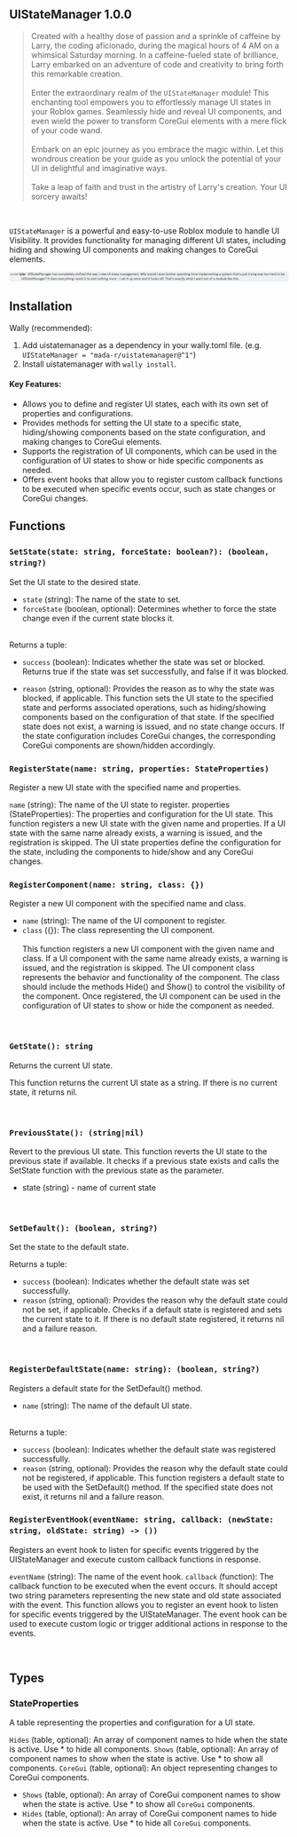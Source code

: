 ## UIStateManager 1.0.0

> Created with a healthy dose of passion and a sprinkle of caffeine by Larry, the coding aficionado, during the magical hours of 4 AM on a whimsical Saturday morning. In a caffeine-fueled state of brilliance, Larry embarked on an adventure of code and creativity to bring forth this remarkable creation. <br> <br>
Enter the extraordinary realm of the `UIStateManager` module! This enchanting tool empowers you to effortlessly manage UI states in your Roblox games. Seamlessly hide and reveal UI components, and even wield the power to transform CoreGui elements with a mere flick of your code wand. <br> <br>
Embark on an epic journey as you embrace the magic within. Let this wondrous creation be your guide as you unlock the potential of your UI in delightful and imaginative ways. <br> <br>
Take a leap of faith and trust in the artistry of Larry's creation. Your UI sorcery awaits!


<br>

`UIStateManager` is a powerful and easy-to-use Roblox module to handle UI Visibility. It provides functionality for managing different UI states, including hiding and showing UI components and making changes to CoreGui elements.

![Real Message!](RealStatement.png)

## Installation

Wally (recommended):
1. Add uistatemanager as a dependency in your wally.toml file. (e.g. `UIStateManager = "mada-r/uistatemanager@^1"`)
2. Install uistatemanager with `wally install`.


#### Key Features:

- Allows you to define and register UI states, each with its own set of properties and configurations.
- Provides methods for setting the UI state to a specific state, hiding/showing components based on the state configuration, and making changes to CoreGui elements.
- Supports the registration of UI components, which can be used in the configuration of UI states to show or hide specific components as needed.
- Offers event hooks that allow you to register custom callback functions to be executed when specific events occur, such as state changes or CoreGui changes.

## Functions
### `SetState(state: string, forceState: boolean?): (boolean, string?)`<br>
Set the UI state to the desired state.

- `state` (string): The name of the state to set. <br>
- `forceState` (boolean, optional): Determines whether to force the state change even if the current state blocks it.

<br>
Returns a tuple:

- `success` (boolean): Indicates whether the state was set or blocked. Returns true if the state was set successfully, and false if it was blocked.

- `reason` (string, optional): Provides the reason as to why the state was blocked, if applicable.
This function sets the UI state to the specified state and performs associated operations, such as hiding/showing components based on the configuration of that state. If the specified state does not exist, a warning is issued, and no state change occurs. If the state configuration includes CoreGui changes, the corresponding CoreGui components are shown/hidden accordingly.

### `RegisterState(name: string, properties: StateProperties)`<br>
Register a new UI state with the specified name and properties.

`name` (string): The name of the UI state to register.
properties (StateProperties): The properties and configuration for the UI state.
This function registers a new UI state with the given name and properties. If a UI state with the same name already exists, a warning is issued, and the registration is skipped. The UI state properties define the configuration for the state, including the components to hide/show and any CoreGui changes.

### `RegisterComponent(name: string, class: {})`<br>
Register a new UI component with the specified name and class.

- `name` (string): The name of the UI component to register.<br>
- `class` ({}): The class representing the UI component.<br><br>
This function registers a new UI component with the given name and class. If a UI component with the same name already exists, a warning is issued, and the registration is skipped. The UI component class represents the behavior and functionality of the component. The class should include the methods Hide() and Show() to control the visibility of the component. Once registered, the UI component can be used in the configuration of UI states to show or hide the component as needed.<br>

<br>

### `GetState(): string`<br>
Returns the current UI state.

This function returns the current UI state as a string. If there is no current state, it returns nil.

<br>

### `PreviousState(): (string|nil)` <br>
Revert to the previous UI state.
This function reverts the UI state to the previous state if available. It checks if a previous state exists and calls the SetState function with the previous state as the parameter.
- state (string) - name of current state

<br>

### `SetDefault(): (boolean, string?)` <br>
Set the state to the default state.

Returns a tuple:

- `success` (boolean): Indicates whether the default state was set successfully.
- `reason` (string, optional): Provides the reason why the default state could not be set, if applicable.
Checks if a default state is registered and sets the current state to it. If there is no default state registered, it returns nil and a failure reason.

<br>

### `RegisterDefaultState(name: string): (boolean, string?)`
Registers a default state for the SetDefault() method.

- `name` (string): The name of the default UI state.

<br>
Returns a tuple:

<br>

- `success` (boolean): Indicates whether the default state was registered successfully.
- `reason` (string, optional): Provides the reason why the default state could not be registered, if applicable.
This function registers a default state to be used with the SetDefault() method. If the specified state does not exist, it returns nil and a failure reason.

### `RegisterEventHook(eventName: string, callback: (newState: string, oldState: string) -> ())`
Registers an event hook to listen for specific events triggered by the UIStateManager and execute custom callback functions in response.

`eventName` (string): The name of the event hook.
`callback` (function): The callback function to be executed when the event occurs. It should accept two string parameters representing the new state and old state associated with the event.
This function allows you to register an event hook to listen for specific events triggered by the UIStateManager. The event hook can be used to execute custom logic or trigger additional actions in response to the events.

<br>


## Types
### StateProperties
A table representing the properties and configuration for a UI state.

`Hides` (table, optional): An array of component names to hide when the state is active. Use * to hide all components.
`Shows` (table, optional): An array of component names to show when the state is active. Use * to show all components.
`CoreGui` (table, optional): An object representing changes to CoreGui components.
- `Shows` (table, optional): An array of CoreGui component names to show when the state is active. Use * to show all `CoreGui` components.
- `Hides` (table, optional): An array of CoreGui component names to hide when the state is active. Use * to hide all `CoreGui` components.